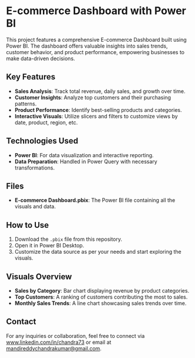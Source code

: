 # E-commerce Dashboard with Power BI

This project features a comprehensive E-commerce Dashboard built using Power BI. The dashboard offers valuable insights into sales trends, customer behavior, and product performance, empowering businesses to make data-driven decisions.

## **Key Features**
- **Sales Analysis**: Track total revenue, daily sales, and growth over time.
- **Customer Insights**: Analyze top customers and their purchasing patterns.
- **Product Performance**: Identify best-selling products and categories.
- **Interactive Visuals**: Utilize slicers and filters to customize views by date, product, region, etc.

## **Technologies Used**
- **Power BI**: For data visualization and interactive reporting.
- **Data Preparation**: Handled in Power Query with necessary transformations.

## **Files**
- **E-commerce Dashboard.pbix**: The Power BI file containing all the visuals and data.

## **How to Use**
1. Download the `.pbix` file from this repository.
2. Open it in Power BI Desktop.
3. Customize the data source as per your needs and start exploring the visuals.

## **Visuals Overview**
- **Sales by Category**: Bar chart displaying revenue by product categories.
- **Top Customers**: A ranking of customers contributing the most to sales.
- **Monthly Sales Trends**: A line chart showcasing sales trends over time.

## **Contact**
For any inquiries or collaboration, feel free to connect via www.linkedin.com/in/chandra73 or email at mandireddychandrakumar@gmail.com.
